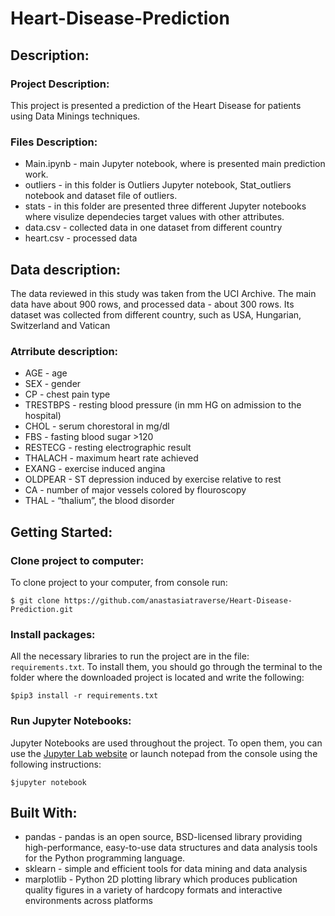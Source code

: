 # Heart-Disease-Prediction

## Description:

### Project Description:
This project is presented a prediction of the Heart Disease for patients using Data Minings techniques.

### Files Description:
* Main.ipynb - main Jupyter notebook, where is presented main prediction work.
* outliers - in this folder is Outliers Jupyter notebook, Stat_outliers notebook and dataset file of outliers.
* stats - in this folder are presented three different Jupyter notebooks where visulize dependecies target values with other attributes. 
* data.csv - collected data in one dataset from different country 
* heart.csv - processed data

## Data description:
The data reviewed in this study was taken from the UCI Archive. The main data have about 900 rows, and processed data - about 300 rows. Its dataset was collected from different country, such as USA, Hungarian, Switzerland and Vatican

### Atrribute description:
- AGE - age
- SEX - gender
- CP - chest pain type
- TRESTBPS - resting blood pressure (in mm HG on admission to the hospital)
- CHOL - serum chorestoral in mg/dl
- FBS - fasting blood sugar >120
- RESTECG - resting electrographic result 
- THALACH - maximum heart rate achieved
- EXANG - exercise induced angina 
- OLDPEAR - ST depression induced by exercise relative to rest
- CA - number of major vessels colored by flouroscopy
- THAL - “thalium”, the blood disorder


## Getting Started:

### Clone project to computer:
To clone project to your computer, from console run:
```
$ git clone https://github.com/anastasiatraverse/Heart-Disease-Prediction.git
```

### Install packages:
All the necessary libraries to run the project are in the file: `requirements.txt`. To install them, you should go through the terminal to the folder where the downloaded project is located and write the following:
```
$pip3 install -r requirements.txt
```
### Run Jupyter Notebooks:
Jupyter Notebooks are used throughout the project. To open them, you can use the [Jupyter Lab website](https://jupyter.org/try) or launch notepad from the console using the following instructions:
```
$jupyter notebook
```

## Built With:
* pandas - pandas is an open source, BSD-licensed library providing high-performance, easy-to-use data structures and data analysis tools for the Python programming language.
* sklearn -  simple and efficient tools for data mining and data analysis
* marplotlib - Python 2D plotting library which produces publication quality figures in a variety of hardcopy formats and interactive environments across platforms

